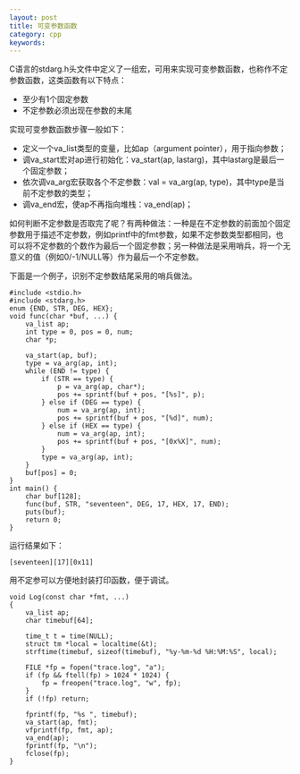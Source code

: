 ```yaml
---
layout: post
title: 可变参数函数
category: cpp
keywords:
---
```


C语言的stdarg.h头文件中定义了一组宏，可用来实现可变参数函数，也称作不定参数函数，这类函数有以下特点：

- 至少有1个固定参数
- 不定参数必须出现在参数的末尾

实现可变参数函数步骤一般如下：

- 定义一个va_list类型的变量，比如ap（argument pointer），用于指向参数；
- 调va_start宏对ap进行初始化：va_start(ap, lastarg)，其中lastarg是最后一个固定参数；
- 依次调va_arg宏获取各个不定参数：val = va_arg(ap, type)，其中type是当前不定参数的类型；
- 调va_end宏，使ap不再指向堆栈：va_end(ap)；

如何判断不定参数是否取完了呢？有两种做法：一种是在不定参数的前面加个固定参数用于描述不定参数，例如printf中的fmt参数，如果不定参数类型都相同，也可以将不定参数的个数作为最后一个固定参数；另一种做法是采用哨兵，将一个无意义的值（例如0/-1/NULL等）作为最后一个不定参数。

下面是一个例子，识别不定参数结尾采用的哨兵做法。

```
#include <stdio.h>
#include <stdarg.h>
enum {END, STR, DEG, HEX};
void func(char *buf, ...) {
    va_list ap;
    int type = 0, pos = 0, num;
    char *p;

    va_start(ap, buf);
    type = va_arg(ap, int);
    while (END != type) {
        if (STR == type) {
            p = va_arg(ap, char*);
            pos += sprintf(buf + pos, "[%s]", p);
        } else if (DEG == type) {
            num = va_arg(ap, int);
            pos += sprintf(buf + pos, "[%d]", num);
        } else if (HEX == type) {
            num = va_arg(ap, int);
            pos += sprintf(buf + pos, "[0x%X]", num);
        }
        type = va_arg(ap, int);
    }
    buf[pos] = 0;
}
int main() {
    char buf[128];
    func(buf, STR, "seventeen", DEG, 17, HEX, 17, END);
    puts(buf);
    return 0;
}
```

运行结果如下：

```
[seventeen][17][0x11]
```

用不定参可以方便地封装打印函数，便于调试。

```
void Log(const char *fmt, ...)
{
    va_list ap;
    char timebuf[64];

    time_t t = time(NULL);
    struct tm *local = localtime(&t);
    strftime(timebuf, sizeof(timebuf), "%y-%m-%d %H:%M:%S", local);

    FILE *fp = fopen("trace.log", "a");
    if (fp && ftell(fp) > 1024 * 1024) {
        fp = freopen("trace.log", "w", fp);
    }
    if (!fp) return;

    fprintf(fp, "%s ", timebuf);
    va_start(ap, fmt);
    vfprintf(fp, fmt, ap);
    va_end(ap);
    fprintf(fp, "\n");
    fclose(fp);
}
```
